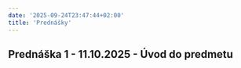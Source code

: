 ```yaml
---
date: '2025-09-24T23:47:44+02:00'
title: 'Prednášky'
---
```


## Prednáška 1 - 11.10.2025 - Úvod do predmetu
